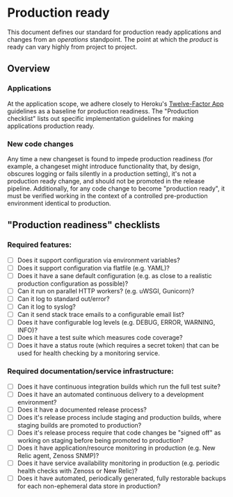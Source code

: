 # Production ready

This document defines our standard for production ready applications and
changes from an *operations* standpoint. The point at which the *product* is
ready can vary highly from project to project.

## Overview

### Applications

At the application scope, we adhere closely to Heroku's
[Twelve-Factor App](http://12factor.net/) guidelines as a baseline for
production readiness. The "Production checklist" lists out specific
implementation guidelines for making applications production ready.

### New code changes

Any time a new changeset is found to impede production readiness (for example,
a changeset might introduce functionality that, by design, obscures logging or
fails silently in a production setting), it's not a production ready change,
and should not be promoted in the release pipeline. Additionally, for any code
change to become "production ready", it must be verified working in the context
of a controlled pre-production environment identical to production.

## "Production readiness" checklists

### Required features:

- [ ] Does it support configuration via environment variables?
- [ ] Does it support configuration via flatfile (e.g. YAML)?
- [ ] Does it have a sane default configuration (e.g. as close to a realistic production configuration as possible)?
- [ ] Can it run on parallel HTTP workers? (e.g. uWSGI, Gunicorn)?
- [ ] Can it log to standard out/error?
- [ ] Can it log to syslog?
- [ ] Can it send stack trace emails to a configurable email list?
- [ ] Does it have configurable log levels (e.g. DEBUG, ERROR, WARNING, INFO)?
- [ ] Does it have a test suite which measures code coverage?
- [ ] Does it have a status route (which requires a secret token) that can be used for health checking by a monitoring service.

### Required documentation/service infrastructure:

- [ ] Does it have continuous integration builds which run the full test suite?
- [ ] Does it have an automated continuous delivery to a development environment?
- [ ] Does it have a documented release process?
- [ ] Does it's release process include staging and production builds, where staging builds are promoted to production?
- [ ] Does it's release process require that code changes be "signed off" as working on staging before being promoted to production?
- [ ] Does it have application/resource monitoring in production (e.g. New Relic agent, Zenoss SNMP)?
- [ ] Does it have service availability monitoring in production (e.g. periodic health checks with Zenoss or New Relic)?
- [ ] Does it have automated, periodically generated, fully restorable backups for each non-ephemeral data store in production?
